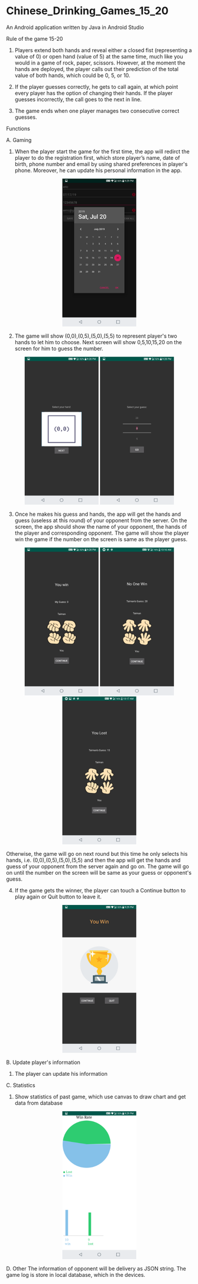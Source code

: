 # Chinese_Drinking_Games_15_20

An Android application written by Java in Android Studio
 
Rule of the game 15-20

1. Players extend both hands and reveal either a closed fist (representing a value of 0) or open hand (value of 5) at the same time, much like you would in a game of rock, paper, scissors. However, at the moment the hands are deployed, the player calls out their prediction of the total value of both hands, which could be 0, 5, or 10. 

2. If the player guesses correctly, he gets to call again, at which point every player has the option of changing their hands. If the player guesses incorrectly, the call goes to the next in line. 

3. The game ends when one player manages two consecutive correct guesses.

Functions

A. Gaming
1.  When the player start the game for the first time, the app will redirct the player to do the registration first, which store player’s name, date of birth, phone number and email by using shared preferences in player's phone. Moreover, he can update his personal information in the app.
<p align="center">
  <img src="image/playerInf.png" width="200">
</p>

2.	The game will show (0,0),(0,5),(5,0),(5,5) to represent player's two hands to let him to choose. Next screen will show 0,5,10,15,20 on the screen for him to guess the number.
<p align="center">
  <img src="image/hand.png" width="200">
  <img src="image/guessing.png" width="200">
</p>

3. Once he makes his guess and hands, the app will get the hands and guess (useless at this round) of your opponent from the server. On the screen, the app should show the name of your opponent, the hands of the player and corresponding opponent. The game will show the player win the game if the number on the screen is same as the player guess. 
<p align="center">
  <img src="image/result.png" width="200">
  <img src="image/result%20(2).png" width="200">
  <img src="image/result%20(3).png" width="200">
</p>

   Otherwise, the game will go on next round but this time he only selects his hands, i.e. (0,0),(0,5),(5,0),(5,5) and then the app will get the hands and guess of your opponent from the server again and go on. The game will go on until the number on the screen will be same as your guess or opponent's guess.

4. If the game gets the winner, the player can touch a Continue button to play again or Quit button to leave it.
<p align="center">
  <img src="image/win.png" width="200">
</P>

B. Update player's information
1. The player can update his information

C. Statistics
1. Show statistics of past game, which use canvas to draw chart and get data from database
<p align="center">
 <img src="image/statistics.png" width="200">
</p>

D. Other
The information of opponent will be delivery as JSON string.
The game log is store in local database, which in the devices.

